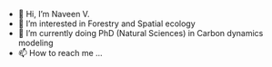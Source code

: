 - 👋 Hi, I’m Naveen V.
- 👀 I’m interested in Forestry and Spatial ecology
- 🌱 I’m currently doing PhD (Natural Sciences) in Carbon dynamics modeling
- 📫 How to reach me ...

<!---
vern06/vern06 is a ✨ special ✨ repository because its `README.md` (this file) appears on your GitHub profile.
You can click the Preview link to take a look at your changes.
--->

